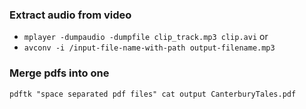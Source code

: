 ### Extract audio from video
* ```mplayer -dumpaudio -dumpfile clip_track.mp3 clip.avi``` or
* ```avconv -i /input-file-name-with-path output-filename.mp3```

### Merge pdfs into one
```
pdftk "space separated pdf files" cat output CanterburyTales.pdf
```